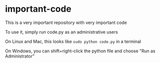 # important-code

This is a very important repository with very important code

To use it, simply run code.py as an administrative users

On Linux and Mac, this looks like `sudo python code.py` in a terminal

On Windows, you can shift+right-click the python file and choose "Run as Administrator"
